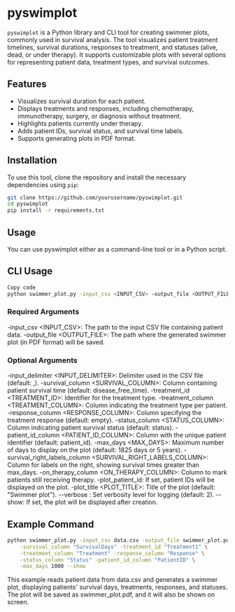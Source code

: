 # pyswimplot

`pyswimplot` is a Python library and CLI tool for creating swimmer plots, commonly used in survival analysis. The tool visualizes patient treatment timelines, survival durations, responses to treatment, and statuses (alive, dead, or under therapy). It supports customizable plots with several options for representing patient data, treatment types, and survival outcomes.

## Features

- Visualizes survival duration for each patient.
- Displays treatments and responses, including chemotherapy, immunotherapy, surgery, or diagnosis without treatment.
- Highlights patients currently under therapy.
- Adds patient IDs, survival status, and survival time labels.
- Supports generating plots in PDF format.

## Installation

To use this tool, clone the repository and install the necessary dependencies using `pip`:

```bash
git clone https://github.com/yourusername/pyswimplot.git
cd pyswimplot
pip install -r requirements.txt
```

## Usage
You can use pyswimplot either as a command-line tool or in a Python script.

## CLI Usage
```bash
Copy code
python swimmer_plot.py -input_csv <INPUT_CSV> -output_file <OUTPUT_FILE> [OPTIONS]
```
### Required Arguments
-input_csv <INPUT_CSV>: The path to the input CSV file containing patient data.
-output_file <OUTPUT_FILE>: The path where the generated swimmer plot (in PDF format) will be saved.

### Optional Arguments
-input_delimiter <INPUT_DELIMITER>: Delimiter used in the CSV file (default: ,).
-survival_column <SURVIVAL_COLUMN>: Column containing patient survival time (default: disease_free_time).
-treatment_id <TREATMENT_ID>: Identifier for the treatment type.
-treatment_column <TREATMENT_COLUMN>: Column indicating the treatment type per patient.
-response_column <RESPONSE_COLUMN>: Column specifying the treatment response (default: empty).
-status_column <STATUS_COLUMN>: Column indicating patient survival status (default: status).
-patient_id_column <PATIENT_ID_COLUMN>: Column with the unique patient identifier (default: patient_id).
-max_days <MAX_DAYS>: Maximum number of days to display on the plot (default: 1825 days or 5 years).
-survival_right_labels_column <SURVIVAL_RIGHT_LABELS_COLUMN>: Column for labels on the right, showing survival times greater than max_days.
-on_therapy_column <ON_THERAPY_COLUMN>: Column to mark patients still receiving therapy.
-plot_patient_id: If set, patient IDs will be displayed on the plot.
-plot_title <PLOT_TITLE>: Title of the plot (default: "Swimmer plot").
--verbose <VERBOSE>: Set verbosity level for logging (default: 2).
--show: If set, the plot will be displayed after creation.
## Example Command
``` bash
python swimmer_plot.py -input_csv data.csv -output_file swimmer_plot.pdf \
    -survival_column "SurvivalDays" -treatment_id "Treatment1" \
    -treatment_column "Treatment" -response_column "Response" \
    -status_column "Status" -patient_id_column "PatientID" \
    -max_days 1000 --show
```
This example reads patient data from data.csv and generates a swimmer plot, displaying patients' survival days, treatments, responses, and statuses. The plot will be saved as swimmer_plot.pdf, and it will also be shown on screen.
